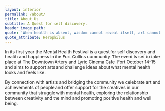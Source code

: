 ```yaml
---
layout: interior
permalink: /about/
title: About Us
subtitle: A Quest for self discovery.
header_image_path:
quote: 'When health is absent, wisdom cannot reveal itself, art cannot manifest, strength cannot fight, wealth becomes useless, and intelligence cannot be applied.'
quote_attribute: Herophilus
---
```



In its first year the Mental Health Festival is a quest for self discovery and health and happiness in the Fort Collins community. The event is set to take place at The Downtown Artery and Lyric Cinema Cafe &nbsp;Fort October 14-15 and aims to support arts and challenge ideas about what mental health looks and feels like.

By connection with artists and bridging the community we celebrate art and achievements of people and offer support for the creatives in our community that struggle with mental health, exploring the relationship between creativity and the mind and promoting positive health and well being.